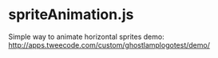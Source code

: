 # spriteAnimation.js

Simple way to animate horizontal sprites
demo: http://apps.tweecode.com/custom/ghostlamplogotest/demo/
